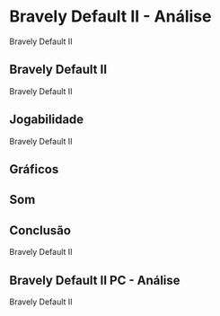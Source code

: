 ---
---

# Bravely Default II - Análise

Bravely Default II

## Bravely Default II

Bravely Default II

## Jogabilidade

Bravely Default II

## Gráficos


## Som

## Conclusão

Bravely Default II

## Bravely Default II PC - Análise

Bravely Default II
